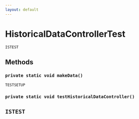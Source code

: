 ```yaml
---
layout: default
---
```

# HistoricalDataControllerTest

`ISTEST`
## Methods
### `private static void makeData()`

`TESTSETUP`
### `private static void testHistoricalDataController()`

`ISTEST`
---
